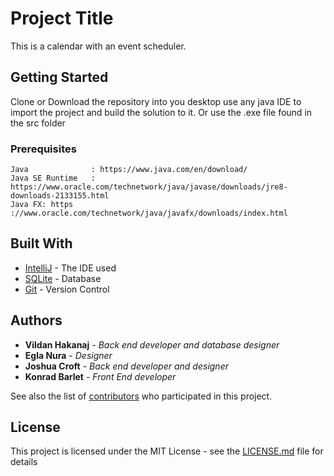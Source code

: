# Project Title

This is a calendar with an event scheduler.

## Getting Started
Clone or Download the repository into you desktop use any java IDE to import the project and build the solution to it.
Or use the .exe file found in the src folder

### Prerequisites

```
Java              : https://www.java.com/en/download/
Java SE Runtime   : https://www.oracle.com/technetwork/java/javase/downloads/jre8-downloads-2133155.html
Java FX: https    ://www.oracle.com/technetwork/java/javafx/downloads/index.html 
```
## Built With

* [IntelliJ](https://www.jetbrains.com/idea/) - The IDE used
* [SQLite](https://www.sqlite.org/index.html) - Database
* [Git](https://git-scm.com/downloads) - Version Control

## Authors

* **Vildan Hakanaj** - *Back end developer and database designer*
* **Egla Nura** - *Designer*
* **Joshua Croft** - *Back end developer and designer* 
* **Konrad Barlet** - *Front End developer*

See also the list of [contributors](https://github.com/VildanHakanaj/Calendar-Scheduler/contributors) who participated in this project.

## License

This project is licensed under the MIT License - see the [LICENSE.md](LICENSE.md) file for details
